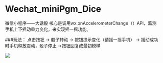# Wechat_miniPgm_Dice
微信小程序——大话骰
核心是调用wx.onAccelerometerChange（）API，监测手机上下摇动重力变化，来实现摇一摇功能。

###玩法：
点击按钮 -> 骰子转动 -> 按钮提示变化（请摇一摇手机） -> 摇动成功时手机释放震动，骰子停止 ->按钮回复成最初模样

![](Wechat_miniPgm_Dice/view.jpg)
